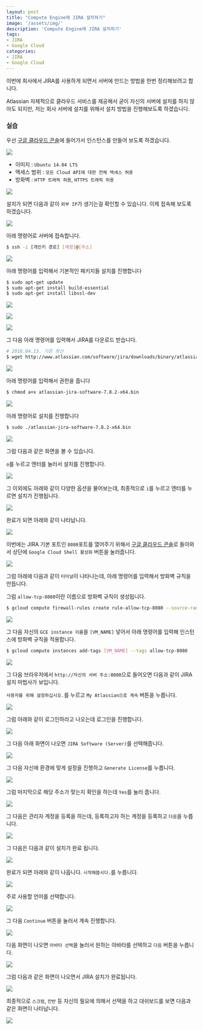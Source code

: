 ```yaml
---
layout: post
title: "Compute Engine에 JIRA 설치하기"
image: '/assets/img/'
description: 'Compute Engine에 JIRA 설치하기'
tags:
- JIRA
- Google Cloud
categories:
- JIRA
- Google Cloud
---
```


이번에 회사에서 JIRA를 사용하게 되면서 서버에 만드는 방법을 한번 정리해보려고 합니다.

Atlassian 자체적으로 클라우드 서비스를 제공해서 굳이 자신의 서버에 설치를 하지 않아도 되지만,
저는 회사 서버에 설치를 위해서 설치 방법을 진행해보도록 하겠습니다.

### 실습

우선 [구글 클라우드 콘솔](https://console.cloud.google.com)에 들어가서
인스턴스를 만들어 보도록 하겠습니다.

![](https://cdn-images-1.medium.com/max/1000/1*_Fie7H1s8-jbvWN0DePiIQ.png)

- 이미지 : `Ubuntu 14.04 LTS`
- 액세스 범위 : `모든 Cloud API에 대한 전체 액세스 허용`
- 방화벽 : `HTTP 트래픽 허용`, `HTTPS 트래픽 허용`

![](https://cdn-images-1.medium.com/max/1000/1*MDusDYJIKoWL5zNBMfT2lg.png)

설치가 되면 다음과 같이 `외부 IP`가 생기는걸 확인할 수 있습니다.
이제 접속해 보도록 하겠습니다.

![](https://cdn-images-1.medium.com/max/1000/1*C9zwdnWM6hKHhJaYEMuJwA.png)

아래 명령어로 서버에 접속합니다.

```bash
$ ssh -i [개인키 경로] [계정]@[주소]
```

![](https://cdn-images-1.medium.com/max/1000/1*G_AmubhbBNvaKqw76NmC6Q.png)

아래 명령어를 입력해서 기본적인 패키지들 설치를 진행합니다

```bash
$ sudo apt-get update
$ sudo apt-get install build-essential
$ sudo apt-get install libssl-dev
```

![](https://cdn-images-1.medium.com/max/1600/1*O6ciw6qau1royXzx8sx0qg.png)

![](https://cdn-images-1.medium.com/max/2000/1*WiJRLfG3cqkl3BmzcVXQRA.png)

![](https://cdn-images-1.medium.com/max/2000/1*SKkrT67EGBXrIHZWoi3UIA.png)

그 다음 아래 명령어를 입력해서 JIRA를 다운로드 받습니다.

```bash
# 2018.04.13. 기준 최신
$ wget http://www.atlassian.com/software/jira/downloads/binary/atlassian-jira-software-7.8.2-x64.bin
```

![](https://cdn-images-1.medium.com/max/1000/1*RtPbZVHVBzlVfdI5loF2WQ.png)

아래 명령어를 입력해서 권한을 줍니다

```bash
$ chmod a+x atlassian-jira-software-7.8.2-x64.bin
```

![](https://cdn-images-1.medium.com/max/1000/1*HAugA-7Bm00MrPK--FFp3w.png)

아래 명령어로 설치를 진행합니다

```bash
$ sudo ./atlassian-jira-software-7.8.2-x64.bin
```

![](https://cdn-images-1.medium.com/max/1000/1*eOkUuO9Kg00mbshsoFc3dA.png)

그럼 다음과 같은 화면을 볼 수 있습니다.

`o`를 누르고 엔터를 눌러서 설치를 진행합니다.

![](https://cdn-images-1.medium.com/max/1000/1*Qnq0BWGHk6s8KZR-ezbEqw.png)

그 이외에도 아래와 같이 다양한 옵션을 물어보는데, 최종적으로 `i`를 누르고 엔터를 누르면 설치가
진행됩니다.

![](https://cdn-images-1.medium.com/max/1000/1*EGzl5yTczKQfqiisjfnE8w.png)

완료가 되면 아래와 같이 나타납니다.

![](https://cdn-images-1.medium.com/max/1000/1*XdM0pPqiTM2H0BgSgP0slg.png)

이번에는 JIRA 기본 포트인 `8080`포트를 열어주기 위해서
[구글 클라우드 콘솔](https://console.cloud.google.com)로 돌아와서
상단에 `Google Cloud Shell 활성화` 버튼을 눌러줍니다.

![](https://cdn-images-1.medium.com/max/1000/1*OuAi8m2vDcN_gHPCoKDeTQ.png)

그럼 아래에 다음과 같이 `터미널`이 나타나는데, 아래 명령어를 입력해서 방화벽 규칙을 만듭니다.

그럼 `allow-tcp-8080`이란 이름으로 방화벽 규칙이 생성됩니다.

```bash
$ gcloud compute firewall-rules create rule-allow-tcp-8080 --source-ranges 0.0.0.0/0 --target-tags allow-tcp-8080 --allow tcp:8080
```

![](https://cdn-images-1.medium.com/max/1000/1*h_9W_DYlF-FQy8r74ZvT1w.png)

그 다음 자신의 `GCE instance 이름`을 `[VM_NAME]` 넣어서 아래 명령어를 입력해 인스턴스에 방화벽 규칙을 적용합니다.

```bash
$ gcloud compute instances add-tags [VM_NAME] --tags allow-tcp-8080
```

![](https://cdn-images-1.medium.com/max/1000/1*tT9kbF0EzJ2Y1tOjw3JICw.png)

그 다음 브라우저에서 `http://자신의 서버 주소:8080`으로 들어오면 다음과 같이 JIRA 설치 마법사가 보입니다.

`사용자를 위해 설정하십시오.`를 누르고 `My Atlassian으로 계속` 버튼을 누릅니다.

![](https://cdn-images-1.medium.com/max/1000/1*ql-VHwbIlop2b5Pg4HRy1A.png)

그럼 아래와 같이 로그인하라고 나오는데 로그인을 진행합니다.

![](https://cdn-images-1.medium.com/max/1000/1*1VfSmx5UCCOiKlHf0EPOcg.png)

그 다음 아래 화면이 나오면 `JIRA Software (Server)`를 선택해줍니다.

![](https://cdn-images-1.medium.com/max/1000/1*fHJS17DwyvsSUonb0QQ6jg.png)

그 다음 자신에 환경에 맞게 설정을 진행하고 `Generate License`를 누릅니다.

![](https://cdn-images-1.medium.com/max/1000/1*w_kmXqSXLFgAXYc8vwl6BA.png)

그럼 마지막으로 해당 주소가 맞는지 확인을 하는데 `Yes`를 눌러 줍니다.

![](https://cdn-images-1.medium.com/max/1000/1*N4x_g-hNSs4-cHEgumxHvg.png)

그 다음은 관리자 계정을 등록을 하는데, 등록하고자 하는 계정을 등록하고 `다음`을 누릅니다.

![](https://cdn-images-1.medium.com/max/1000/1*gLB-UpHzRf3XsA7my5bdog.png)

그 다음은 다음과 같이 설치가 완료 됩니다.

![](https://cdn-images-1.medium.com/max/1000/1*yeqEmYgTtaB_XRnX8VbNBw.png)

완료가 되면 아래와 같이 나옵니다. `시작해봅시다.`를 누릅니다.

![](https://cdn-images-1.medium.com/max/1000/1*eES-FCCLYNSRYr4gRkcTqA.png)

주로 사용할 언어를 선택합니다.

![](https://cdn-images-1.medium.com/max/1000/1*_RGwD9LE0cefscXNQ5pp1A.png)

그 다음 `Continue` 버튼을 눌러서 계속 진행합니다.

![](https://cdn-images-1.medium.com/max/1000/1*8rfpgPHLBtESw0X2xyA2Gw.png)

다음 화면이 나오면 `아바타 선택`을 눌러서 원하는 아바타를 선택하고 `다음` 버튼을 누릅니다.

![](https://cdn-images-1.medium.com/max/1000/1*2bNf2uZoFPc0p5WbFCs9Jg.png)

그럼 다음과 같은 화면이 나오면서 JIRA 설치가 완료됩니다.

![](https://cdn-images-1.medium.com/max/1000/1*8oTctmR60gLHhwf1yqG_Fw.png)

최종적으로 `스크럼`, `칸반` 등 자신의 필요에 의해서 선택을 하고 대쉬보드를 보면
다음과 같은 화면이 나타납니다.

![](https://cdn-images-1.medium.com/max/1000/1*0XKdcX_o2Z_o18TiLnSBBQ.png)